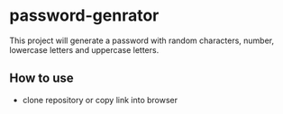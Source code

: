 # password-genrator

This project will generate a password with random characters, number, lowercase letters and uppercase letters. 

## How to use ##
* clone repository or copy link into browser


